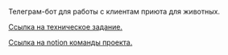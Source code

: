 Телеграм-бот для работы с клиентам приюта для животных.

[ Ссылка на техническое задание.](https://skyengpublic.notion.site/47bcac1b049f4af6b351e2ab5d05afb4)

[ Ссылка на notion команды проекта.](https://www.notion.so/5-d48b3a5e07b342b2a3543fad588ebbca)

